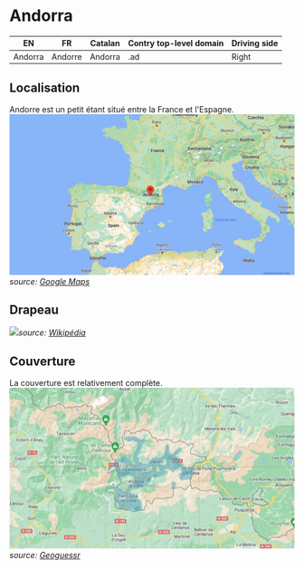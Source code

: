 # Andorra

EN | FR | Catalan | Contry top-level domain | Driving side
--- | --- | --- | --- | ---
Andorra | Andorre | Andorra  | .ad | Right

## Localisation

Andorre est un petit étant situé entre la France et l'Espagne.  
<img src="src/ad001.jpg" width="640">
*source: [Google Maps](https://www.google.com/maps)*

## Drapeau

<img src="https://upload.wikimedia.org/wikipedia/commons/thumb/1/19/Flag_of_Andorra.svg/1280px-Flag_of_Andorra.svg.png" width="640">*source: [Wikipédia](https://en.wikipedia.org/wiki/Andorra)*

## Couverture

La couverture est relativement complète.  
<img src="src/ad002.jpg" width="640">
*source: [Geoguessr](https://www.geoguessr.com/)*

